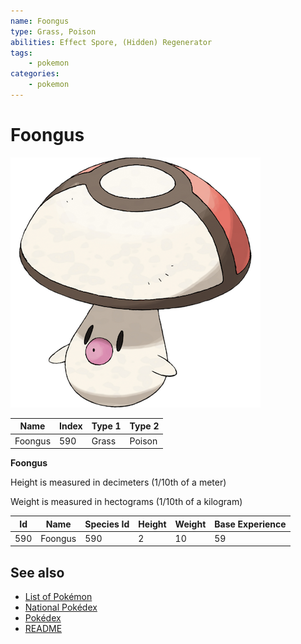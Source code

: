 ```yaml
---
name: Foongus
type: Grass, Poison
abilities: Effect Spore, (Hidden) Regenerator
tags:
    - pokemon
categories:
    - pokemon
---
```


# Foongus


![Foongus](images/590.png)

| **Name** | **Index** | **Type 1** | **Type 2** |
|----|----|----|----|
| Foongus | 590 | Grass | Poison  |

**Foongus** 


Height is measured in decimeters (1/10th of a meter)

Weight is measured in hectograms (1/10th of a kilogram)

| **Id** | **Name** | **Species Id** | **Height** | **Weight** | **Base Experience** |
|--------|----------|----------------|------------|------------|---------------------|
| 590 | Foongus | 590 | 2 | 10 | 59 |


## See also

- [List of Pokémon](../pokemon.md)
- [National Pokédex](../national_pokedex.md)
- [Pokédex](../pokedex.md)
- [README](../README.md)
